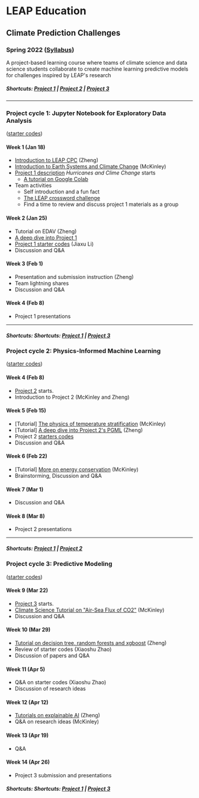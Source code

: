 # LEAP Education
## Climate Prediction Challenges
### Spring 2022 ([Syllabus](/CourseInfo/CPC-Spring2022-Syllabus.md))

A project-based learning course where teams of climate science and data science students collaborate to create machine learning predictive models for challenges inspired by LEAP's research

##### Shortcuts: [Project 1](#project-cycle-1-jupyter-notebook-for-exploratory-data-analysis) | [Project 2](#project-cycle-2-physics-informed-machine-learning) | [Project 3](#project-cycle-3-predictive-modeling)
----
### Project cycle 1: Jupyter Notebook for Exploratory Data Analysis 
([starter codes](Project-StarterCodes/Project1-EDAV))
#### Week 1 (Jan 18)
+ [Introduction to LEAP CPC](Tutorials/Lecture01-Introduction.pdf) (Zheng)
+ [Introduction to Earth Systems and Climate Change](Tutorials/Lecture01-Climate-Basics-sp2022.pdf) (McKinley)
+ [Project 1 description](Project-StarterCodes/Project1-EDAV/doc/Proj1_desc.md) *Hurricanes and Clime Change* starts
	+ [A tutorial on Google Colab](https://www.youtube.com/watch?v=inN8seMm7UI)
+ Team activities
	+ Self introduction and a fun fact
	+ [The LEAP crossword challenge](https://crosswordlabs.com/view/leap-2022-kick-off-puzzle-1)
	+ Find a time to review and discuss project 1 materials as a group

#### Week 2 (Jan 25)
+ Tutorial on EDAV (Zheng)
+ [A deep dive into Project 1](Tutorials/Lecture02-A-Deep-Dive-into-the-Hurricane-Paper.pdf)
+ [Project 1 starter codes](Project-StarterCodes/Project1-EDAV/lib/Project1-Starter.ipynb) (Jiaxu Li)
+ Discussion and Q&A

#### Week 3 (Feb 1)
+ Presentation and submission instruction (Zheng)
+ Team lightning shares
+ Discussion and Q&A

#### Week 4 (Feb 8)
+ Project 1 presentations

----
##### Shortcuts: Shortcuts: [Project 1](#project-cycle-1-jupyter-notebook-for-exploratory-data-analysis) | [Project 3](#project-cycle-3-predictive-modeling)

### Project cycle 2: Physics-Informed Machine Learning

([starter codes](Project-StarterCodes/Project2-PhysicsML))

#### Week 4 (Feb 8)
+ [Project 2](Project-StarterCodes/Project2-PhysicsML) starts.
+ Introduction to Project 2 (McKinley and Zheng)
    	
#### Week 5 (Feb 15)
+ [Tutorial] [The physics of temperature stratification](Tutorials/Lecture_lakeTemp.pdf) (McKinley)
+ [Tutorial] [A deep dive into Project 2's PGML](Tutorials/Lecture-PGML.pdf) (Zheng)
+ Project 2 [starters codes](Project-StarterCodes/Project2-PhysicsML/lib/Lake_PyTorch.ipynb)
+ Discussion and Q&A

#### Week 6 (Feb 22)
+ [Tutorial] [More on energy conservation](Tutorials/Lecture3_PGML_lakeTemp_EC.pdf) (McKinley)
+ Brainstorming, Discussion and Q&A

#### Week 7 (Mar 1)
+ Discussion and Q&A

#### Week 8 (Mar 8)
+ Project 2 presentations

----
##### Shortcuts: [Project 1](#project-cycle-1-jupyter-notebook-for-exploratory-data-analysis) | [Project 2](#project-cycle-2-physics-informed-machine-learning) 

### Project cycle 3: Predictive Modeling
([starter codes](Project-StarterCodes/Project3-PredModel))

#### Week 9 (Mar 22)
+ [Project 3](Project-StarterCodes/Project3-PredModel) starts.
+ [Climate Science Tutorial on "Air-Sea Flux of CO2"](Tutorials/Project3_Science_McKinley_22March2022.pdf) (McKinley)
+ Discussion and Q&A
 
#### Week 10 (Mar 29)
+ [Tutorial on decision tree, random forests and xgboost](Tutorials/Project3-Trees.pdf) (Zheng)
+ Review of starter codes (Xiaoshu Zhao)
+ Discussion of papers and Q&A

#### Week 11 (Apr 5)
+ Q&A on starter codes (Xiaoshu Zhao)
+ Discussion of research ideas

#### Week 12 (Apr 12)
+ [Tutorials on explainable AI](Tutorials/Project%203%20-%20Explainable%20AI.pdf) (Zheng)
+ Q&A on research ideas (McKinley)

#### Week 13 (Apr 19)
+ Q&A

#### Week 14 (Apr 26)
+ Project 3 submission and presentations

##### Shortcuts: Shortcuts: [Project 1](#project-cycle-1-jupyter-notebook-for-exploratory-data-analysis) | [Project 3](#project-cycle-3-predictive-modeling)

